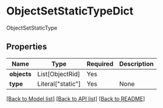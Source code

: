# ObjectSetStaticTypeDict

ObjectSetStaticType

## Properties
| Name | Type | Required | Description |
| ------------ | ------------- | ------------- | ------------- |
**objects** | List[ObjectRid] | Yes |  |
**type** | Literal["static"] | Yes | None |


[[Back to Model list]](../../../README.md#models-v1-link) [[Back to API list]](../../../README.md#documentation-for-api-endpoints) [[Back to README]](../../../README.md)
